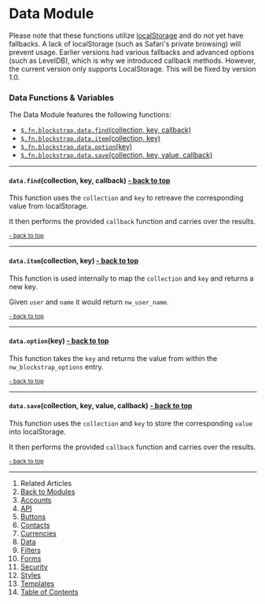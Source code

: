 Data Module <a name="docs_home"></a>
====================================

Please note that these functions utilize [localStorage](http://diveintohtml5.info/storage.html) and do not yet have fallbacks. A lack of localStorage (such as Safari's private browsing) will prevent usage. Earlier versions had various fallbacks and advanced options (such as LevelDB), which is why we introduced callback methods. However, the current version only supports LocalStorage. This will be fixed by version 1.0.

### Data Functions & Variables

The Data Module features the following functions:

* [`$.fn.blockstrap.data.find`(collection, key, callback)](#data_find)
* [`$.fn.blockstrap.data.item`(collection, key)](#data_item)
* [`$.fn.blockstrap.data.option`(key)](#data_option)
* [`$.fn.blockstrap.data.save`(collection, key, value, callback)](#data_save)

--------------------------------------------------------------------------------

#### `data.find`(collection, key, callback) <a name="data_find" class="pull-right" href="#docs_home"><i class="glyphicon glyphicon-upload"></i>- back to top</a>

This function uses the `collection` and `key` to retreave the corresponding value from localStorage. 

It then performs the provided `callback` function and carries over the results.

<a href="#docs_home"><small>- back to top</small></a>

--------------------------------------------------------------------------------

#### `data.item`(collection, key) <a name="data_item" class="pull-right" href="#docs_home"><i class="glyphicon glyphicon-upload"></i>- back to top</a>

This function is used internally to map the `collection` and `key` and returns a new key.

Given `user` and `name` it would return `nw_user_name`.

<a href="#docs_home"><small>- back to top</small></a>

--------------------------------------------------------------------------------

#### `data.option`(key) <a name="data_option" class="pull-right" href="#docs_home"><i class="glyphicon glyphicon-upload"></i>- back to top</a>

This function takes the `key` and returns the value from within the `nw_blockstrap_options` entry.

<a href="#docs_home"><small>- back to top</small></a>

--------------------------------------------------------------------------------

#### `data.save`(collection, key, value, callback) <a name="data_save" class="pull-right" href="#docs_home"><i class="glyphicon glyphicon-upload"></i>- back to top</a>

This function uses the `collection` and `key` to store the corresponding `value` into localStorage. 

It then performs the provided `callback` function and carries over the results.

<a href="#docs_home"><small>- back to top</small></a>

---

1. Related Articles
2. [Back to Modules](../../modules/)
3. [Accounts](../accounts/)
4. [API](../api/)
5. [Buttons](../buttons/)
6. [Contacts](../contacts/)
7. [Currencies](../currencies/)
8. [Data](../data/)
9. [Filters](../filters/)
10. [Forms](../forms/)
11. [Security](../security/)
12. [Styles](../styles/)
13. [Templates](../templates/)
14. [Table of Contents](../../../)
